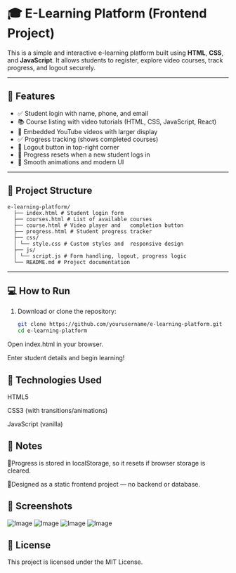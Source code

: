 # 🎓 E-Learning Platform (Frontend Project)

This is a simple and interactive e-learning platform built using **HTML**, **CSS**, and **JavaScript**. It allows students to register, explore video courses, track progress, and logout securely.

---

## 🚀 Features

- ✅ Student login with name, phone, and email
- 📚 Course listing with video tutorials (HTML, CSS, JavaScript, React)
- 🎥 Embedded YouTube videos with larger display
- ✅ Progress tracking (shows completed courses)
- 🔐 Logout button in top-right corner
- 🧹 Progress resets when a new student logs in
- 🎨 Smooth animations and modern UI

---

## 📂 Project Structure

```
e-learning-platform/
  ├── index.html # Student login form
  ├── courses.html # List of available courses
  ├── course.html # Video player and   completion button
  ├── progress.html # Student progress tracker
  ├── css/
  │ └── style.css # Custom styles and  responsive design
  ├── js/
  │ └── script.js # Form handling, logout, progress logic
  └── README.md # Project documentation

```
---

## 💻 How to Run

1. Download or clone the repository:
   ```bash
   git clone https://github.com/yourusername/e-learning-platform.git
   cd e-learning-platform
Open index.html in your browser.

Enter student details and begin learning!

## 🔧 Technologies Used

HTML5

CSS3 (with transitions/animations)

JavaScript (vanilla)

## 📌 Notes

📍Progress is stored in localStorage, so it resets if browser storage is cleared.

📍Designed as a static frontend project — no backend or database.

## 📸 Screenshots

![Image](https://github.com/user-attachments/assets/46ab0e5f-eae9-4a42-9c41-ed68f880fd31)
![Image](https://github.com/user-attachments/assets/3963af5c-0d32-47ce-a678-3f8039c48c2a)
![Image](https://github.com/user-attachments/assets/52df38c6-c532-403e-9e31-0858e084b4fe)
![Image](https://github.com/user-attachments/assets/f7632b1f-4047-40f1-a193-ba4cc9f111d0)

## 📄 License
This project is licensed under the MIT License.

